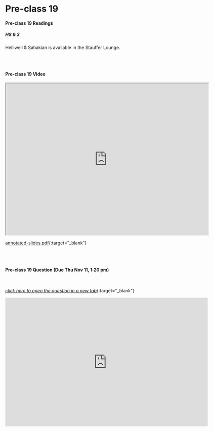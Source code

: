 # Pre-class 19

#### Pre-class 19 Readings

##### HS 9.3

Helliwell & Sahakian is available in the Stauffer Lounge.  

<br>
<br>

#### Pre-class 19 Video

<iframe src="https://drive.google.com/file/d/1iAKABIvBSy62iV-c27wtv3AAkzz3B9HV/preview" width="640" height="480" allowfullscreen>Loading…
</iframe>

[annotated-slides.pdf](https://drive.google.com/file/d/1wky87fFnpZU2PLACqxjyF8492b69iOU-/view?usp=sharing){:target="_blank"}

<br>
<br>

#### Pre-class 19 Question (Due Thu Nov 11, 1:20 pm)

<br>

[*click here to open the question in a new tab*](https://forms.gle/6vJM835N1iuUix1H7){:target="_blank"}

<iframe src="https://docs.google.com/forms/d/e/1FAIpQLSfL-S6mAQ8dOx14NI_PTOZCm9MTe1-XWC664ygwYXDZtRyzJg/viewform?embedded=true" width="640" height="407" frameborder="0" marginheight="0" marginwidth="0">Loading…
</iframe>
